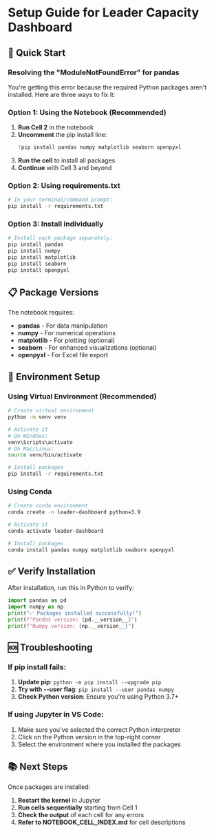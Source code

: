 # Setup Guide for Leader Capacity Dashboard

## 🚀 Quick Start

### Resolving the "ModuleNotFoundError" for pandas

You're getting this error because the required Python packages aren't installed. Here are three ways to fix it:

### Option 1: Using the Notebook (Recommended)
1. **Run Cell 2** in the notebook
2. **Uncomment** the pip install line:
   ```python
   !pip install pandas numpy matplotlib seaborn openpyxl
   ```
3. **Run the cell** to install all packages
4. **Continue** with Cell 3 and beyond

### Option 2: Using requirements.txt
```bash
# In your terminal/command prompt:
pip install -r requirements.txt
```

### Option 3: Install individually
```bash
# Install each package separately:
pip install pandas
pip install numpy
pip install matplotlib
pip install seaborn
pip install openpyxl
```

## 📋 Package Versions

The notebook requires:
- **pandas** - For data manipulation
- **numpy** - For numerical operations
- **matplotlib** - For plotting (optional)
- **seaborn** - For enhanced visualizations (optional)
- **openpyxl** - For Excel file export

## 🔧 Environment Setup

### Using Virtual Environment (Recommended)
```bash
# Create virtual environment
python -m venv venv

# Activate it
# On Windows:
venv\Scripts\activate
# On Mac/Linux:
source venv/bin/activate

# Install packages
pip install -r requirements.txt
```

### Using Conda
```bash
# Create conda environment
conda create -n leader-dashboard python=3.9

# Activate it
conda activate leader-dashboard

# Install packages
conda install pandas numpy matplotlib seaborn openpyxl
```

## ✅ Verify Installation

After installation, run this in Python to verify:
```python
import pandas as pd
import numpy as np
print("✅ Packages installed successfully!")
print(f"Pandas version: {pd.__version__}")
print(f"Numpy version: {np.__version__}")
```

## 🆘 Troubleshooting

### If pip install fails:
1. **Update pip**: `python -m pip install --upgrade pip`
2. **Try with --user flag**: `pip install --user pandas numpy`
3. **Check Python version**: Ensure you're using Python 3.7+

### If using Jupyter in VS Code:
1. Make sure you've selected the correct Python interpreter
2. Click on the Python version in the top-right corner
3. Select the environment where you installed the packages

## 📚 Next Steps

Once packages are installed:
1. **Restart the kernel** in Jupyter
2. **Run cells sequentially** starting from Cell 1
3. **Check the output** of each cell for any errors
4. **Refer to NOTEBOOK_CELL_INDEX.md** for cell descriptions 